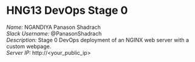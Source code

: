 # HNG13 DevOps Stage 0

*Name:* NGANDIYA Panason Shadrach  
*Slack Username:* @PanasonShadrach  
*Description:* Stage 0 DevOps deployment of an NGINX web server with a custom webpage.  
*Server IP:* http://<your_public_ip>
